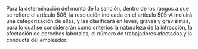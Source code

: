 Para la determinación del monto de la sanción, dentro de los rangos a que se refiere el artículo 506, la resolución indicada en el artículo 505-A incluirá una categorización de ellas, y las clasificará en leves, graves y gravísimas, para lo cual se considerarán como criterios la naturaleza de la infracción, la afectación de derechos laborales, el número de trabajadores afectados y la conducta del empleador.